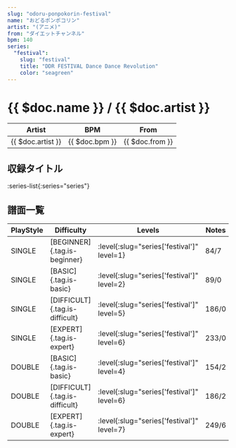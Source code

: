 ```yaml
---
slug: "odoru-ponpokorin-festival"
name: "おどるポンポコリン"
artist: "(アニメ)"
from: "ダイエットチャンネル"
bpm: 140
series:
  "festival":
    slug: "festival"
    title: "DDR FESTIVAL Dance Dance Revolution"
    color: "seagreen"
---
```


# {{ $doc.name }} / {{ $doc.artist }}

|Artist|BPM|From|
|------|---|----|
|{{ $doc.artist }}|{{ $doc.bpm }}|{{ $doc.from }}|

## 収録タイトル

:series-list{:series="series"}

## 譜面一覧

|PlayStyle|Difficulty|Levels|Notes|Movie|
|---------|----------|------|-----|-----|
|SINGLE|[BEGINNER]{.tag.is-beginner}|:level{:slug="series['festival']" level=1}|84/7||
|SINGLE|[BASIC]{.tag.is-basic}|:level{:slug="series['festival']" level=2}|89/0||
|SINGLE|[DIFFICULT]{.tag.is-difficult}|:level{:slug="series['festival']" level=5}|186/0||
|SINGLE|[EXPERT]{.tag.is-expert}|:level{:slug="series['festival']" level=6}|233/0||
|DOUBLE|[BASIC]{.tag.is-basic}|:level{:slug="series['festival']" level=4}|154/2||
|DOUBLE|[DIFFICULT]{.tag.is-difficult}|:level{:slug="series['festival']" level=6}|186/2||
|DOUBLE|[EXPERT]{.tag.is-expert}|:level{:slug="series['festival']" level=7}|249/6||
